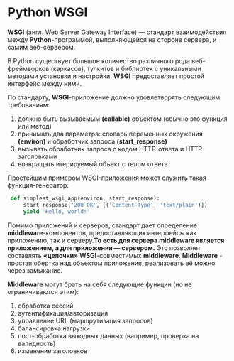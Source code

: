 # Python WSGI

**WSGI** (англ. Web Server Gateway Interface) — стандарт взаимодействия между **Python**-программой, выполняющейся на стороне сервера, и самим веб-сервером.

В Python существует большое количество различного рода веб-фреймворков (каркасов), тулкитов и библиотек с уникальными методами установки и настройки. **WSGI** предоставляет простой интерфейс между ними.

По стандарту, **WSGI**-приложение должно удовлетворять следующим требованиям:

1. должно быть вызываемым **(callable)** объектом (обычно это функция или метод)
2. принимать два параметра: словарь переменных окружения **(environ)** и обработчик запроса **(start_response)**
3. вызывать обработчик запроса с кодом HTTP-ответа и HTTP-заголовками
4. возвращать итерируемый объект с телом ответа

Простейшим примером WSGI-приложения может служить такая функция-генератор:

```python
 def simplest_wsgi_app(environ, start_response):
     start_response('200 OK', [('Content-Type', 'text/plain')])
     yield 'Hello, world!'
```

  
Помимо приложений и серверов, стандарт дает определение **middleware**-компонентов, предоставляющих интерфейсы как приложению, так и серверу.**То есть для сервера middleware является приложением, а для приложения — сервером.** Это позволяет составлять **«цепочки»** **WSGI**-совместимых **middleware**. **Middleware** - простая обертка над объектом приложения, реализовать её можно через замыкание.

**Middleware** могут брать на себя следующие функции (но не ограничиваются этим):

1. обработка сессий
2. аутентификация/авторизация
3. управление URL (маршрутизация запросов)
4. балансировка нагрузки
5. пост-обработка выходных данных (например, проверка на валидность)
6. изменение заголовков

<!-- _footer: Python Enhancement Proposal, определяющий стандарт интерфейса. [Электронный ресурс]. https://www.python.org/dev/peps/pep-3333/ (дата обращения: 28.03.2020)-->
